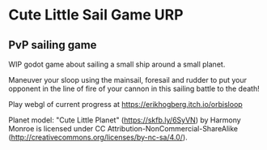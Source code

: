 Cute Little Sail Game URP
=========================
PvP sailing game
----------------

WIP godot game about sailing a small ship around a small planet.

Maneuver your sloop using the mainsail, foresail and rudder to put your opponent in the line of fire of your cannon in this sailing battle to the death!

Play webgl of current progress at https://erikhogberg.itch.io/orbisloop


Planet model:
"Cute Little Planet" (https://skfb.ly/6SyVN) by Harmony Monroe is licensed under CC Attribution-NonCommercial-ShareAlike (http://creativecommons.org/licenses/by-nc-sa/4.0/).
